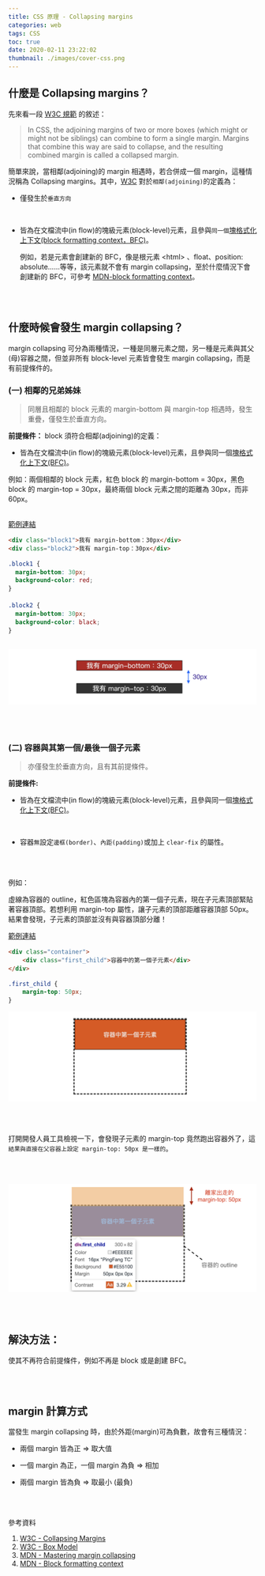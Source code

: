 ```yaml
---
title: CSS 原理 - Collapsing margins
categories: web
tags: CSS
toc: true
date: 2020-02-11 23:22:02
thumbnail: ./images/cover-css.png
---
```

## 什麼是 Collapsing margins？

先來看一段 [W3C 規範](https://www.w3.org/TR/CSS2/box.html#collapsing-margins) 的敘述：
> In CSS, the adjoining margins of two or more boxes (which might or might not be siblings) can combine to form a single margin. Margins that combine this way are said to collapse, and the resulting combined margin is called a collapsed margin.

<!-- more -->

簡單來說，當相鄰(adjoining)的 margin 相遇時，若合併成一個 margin，這種情況稱為 Collapsing margins。其中，[W3C](https://www.w3.org/TR/CSS2/box.html#collapsing-margins) 對於`相鄰(adjoining)`的定義為：

* 僅發生於`垂直方向`
<br>

* 皆為在文檔流中(in flow)的塊級元素(block-level)元素，且參與`同一個`[塊格式化上下文(block formatting context，BFC)](https://developer.mozilla.org/zh-CN/docs/Web/Guide/CSS/Block_formatting_context)。
  
  例如，若是元素會創建新的 BFC，像是根元素 \<html> 、float、position: absolute......等等，該元素就不會有 margin collapsing，至於什麼情況下會創建新的 BFC，可參考 [MDN-block formatting context](https://developer.mozilla.org/zh-CN/docs/Web/Guide/CSS/Block_formatting_context)。

<br></br>

## 什麼時候會發生 margin collapsing？
margin collapsing 可分為兩種情況，一種是同層元素之間，另一種是元素與其父(母)容器之間，但並非所有 block-level 元素皆會發生 margin collapsing，而是有前提條件的。

### (一) 相鄰的兄弟姊妹
>  同層且相鄰的 block 元素的 margin-bottom 與 margin-top 相遇時，發生重疊，僅發生於垂直方向。

<b>前提條件：</b>
block 須符合相鄰(adjoining)的定義：
* 皆為在文檔流中(in flow)的塊級元素(block-level)元素，且參與同一個[塊格式化上下文(BFC)](https://developer.mozilla.org/zh-CN/docs/Web/Guide/CSS/Block_formatting_context)。


例如：兩個相鄰的 block 元素，紅色 block 的 margin-bottom = 30px，黑色 block 的 margin-top = 30px，最終兩個 block 元素之間的距離為 30px，而非 60px。
<br></br>

[範例連結](https://codepen.io/yachen/pen/xxKmZrd?editors=1100)
```html
<div class="block1">我有 margin-bottom：30px</div>
<div class="block2">我有 margin-top：30px</div>
```

```css
.block1 {
  margin-bottom: 30px;
  background-color: red;
}

.block2 {
  margin-bottom: 30px;
  background-color: black;
}
  
```

![](./Collapsing-margins/demo.png)

<br></br>

### (二) 容器與其第一個/最後一個子元素
> 亦僅發生於垂直方向，且有其前提條件。

<b>前提條件:</b> 

* 皆為在文檔流中(in flow)的塊級元素(block-level)元素，且參與同一個[塊格式化上下文(BFC)](https://developer.mozilla.org/zh-CN/docs/Web/Guide/CSS/Block_formatting_context)。
<br>

* 容器`無`設定`邊框(border)`、`內距(padding)`或加上 `clear-fix` 的屬性。


<br></br>

例如：

虛線為容器的 outline，紅色區塊為容器內的第一個子元素，現在子元素頂部緊貼著容器頂部。若想利用 margin-top 屬性，讓子元素的頂部距離容器頂部 50px。
結果會發現，子元素的頂部並沒有與容器頂部分離！

[範例連結](https://codepen.io/yachen/pen/ZEzVGRx)
```html
<div class="container">
    <div class="first_child">容器中的第一個子元素</div>
</div>
```

```css
.first_child {
    margin-top: 50px;
}
```
![](./Collapsing-margins/before-margin-collapsing.png)

<br></br>

打開開發人員工具檢視一下，會發現子元素的 margin-top 竟然跑出容器外了，這`結果與直接在父容器上設定 margin-top: 50px 是一樣的`。

<br></br>

![](./Collapsing-margins/after-margin-collapsing.png)

<br></br>

## 解決方法：
使其不再符合前提條件，例如不再是 block 或是創建 BFC。


<br></br>

## margin 計算方式
當發生 margin collapsing 時，由於外距(margin)可為負數，故會有三種情況：

* 兩個 margin 皆為正 ⇒ 取大值

* 一個 margin 為正，一個 margin 為負 ⇒ 相加

* 兩個 margin 皆為負 ⇒ 取最小 (最負)


<br></br>


參考資料
1. [W3C - Collapsing Margins](https://www.w3.org/TR/CSS2/box.html#collapsing-margins)
2. [W3C - Box Model](https://www.w3.org/TR/css-box-3/)
3. [MDN - Mastering margin collapsing](https://developer.mozilla.org/en-US/docs/Web/CSS/CSS_Box_Model/Mastering_margin_collapsing)
4. [MDN - Block formatting context](https://developer.mozilla.org/zh-CN/docs/Web/Guide/CSS/Block_formatting_context)